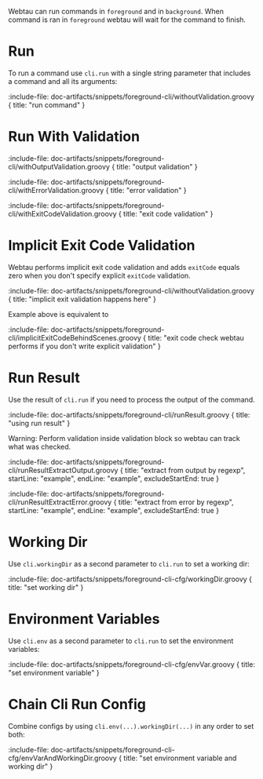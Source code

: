 Webtau can run commands in `foreground` and in `background`. When command is ran in `foreground` webtau will 
wait for the command to finish.

# Run

To run a command use `cli.run` with a single string parameter that includes a command and 
all its arguments:   

:include-file: doc-artifacts/snippets/foreground-cli/withoutValidation.groovy {
  title: "run command"
}

# Run With Validation

:include-file: doc-artifacts/snippets/foreground-cli/withOutputValidation.groovy {
  title: "output validation"
}

:include-file: doc-artifacts/snippets/foreground-cli/withErrorValidation.groovy {
  title: "error validation"
}

:include-file: doc-artifacts/snippets/foreground-cli/withExitCodeValidation.groovy {
  title: "exit code validation"
}

# Implicit Exit Code Validation

Webtau performs implicit exit code validation and adds `exitCode` equals zero when 
you don't specify explicit `exitCode` validation. 

:include-file: doc-artifacts/snippets/foreground-cli/withoutValidation.groovy {
  title: "implicit exit validation happens here"
}

Example above is equivalent to 

:include-file: doc-artifacts/snippets/foreground-cli/implicitExitCodeBehindScenes.groovy {
  title: "exit code check webtau performs if you don't write explicit validation"
}

# Run Result

Use the result of `cli.run` if you need to process the output of the command.

:include-file: doc-artifacts/snippets/foreground-cli/runResult.groovy {
  title: "using run result"
}

Warning: Perform validation inside validation block so webtau can track what was checked.

:include-file: doc-artifacts/snippets/foreground-cli/runResultExtractOutput.groovy {
  title: "extract from output by regexp",
  startLine: "example",
  endLine: "example",
  excludeStartEnd: true
}

:include-file: doc-artifacts/snippets/foreground-cli/runResultExtractError.groovy {
  title: "extract from error by regexp",
  startLine: "example",
  endLine: "example",
  excludeStartEnd: true
}

# Working Dir

Use `cli.workingDir` as a second parameter to `cli.run` to set a working dir:

:include-file: doc-artifacts/snippets/foreground-cli-cfg/workingDir.groovy {
  title: "set working dir"
}

# Environment Variables

Use `cli.env` as a second parameter to `cli.run` to set the environment variables:

:include-file: doc-artifacts/snippets/foreground-cli-cfg/envVar.groovy {
  title: "set environment variable"
}

# Chain Cli Run Config

Combine configs by using `cli.env(...).workingDir(...)` in any order to set both:

:include-file: doc-artifacts/snippets/foreground-cli-cfg/envVarAndWorkingDir.groovy {
  title: "set environment variable and working dir"
}

